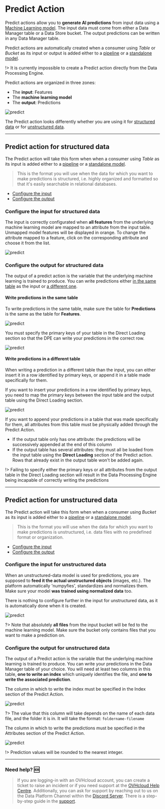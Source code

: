 # Predict Action

Predict actions allow you to **generate AI predictions** from input data using a [Machine Learning model](en/product/ml/index). The input data must come from either a Data Manager table or a Data Store bucket. The output predictions can be written in any Data Manager table.

Predict actions are automatically created when a consumer using *Table* or *Bucket* as its input or output is added either to a [pipeline](en/product/ml/pipelines/configure/deployment/index?id=create-a-consumer) or a [standalone model](en/product/ml/models/import/index?id=deployment-settings).

!> It is currently impossible to create a Predict action directly from the Data Processing Engine. 

Predict actions are organized in three zones:
* The **input**: Features
* The **machine learning model**
* The **output**: Predictions

![predict](picts/three-zones.png)

The Predict action looks differently whether you are using it for [structured data](/en/product/dpe/actions/predict/index?id=predict-action-for-structured-data) or for [unstructured data](/en/product/dpe/actions/predict/index?id=predict-action-for-unstructured-data).

---
## Predict action for structured data

The Predict action will take this form when when a consumer using *Table* as its input is added either to a [pipeline](en/product/ml/pipelines/configure/deployment/index?id=create-a-consumer) or a [standalone model](en/product/ml/models/import/index?id=deployment-settings). 

> This is the format you will use when the data for which you want to make predictions is structured, i.e. highly organized and formatted so that it's easily searchable in relational databases.

* [Configure the input](/en/product/dpe/actions/predict/index.md?id=configure-the-input-for-structured-data)
* [Configure the output](/en/product/dpe/actions/predict/index.md?id=configure-the-output-for-structured-data)


### Configure the input for structured data

The input is correctly configurated when **all features** from the underlying machine learning model are mapped to an attribute from the input table. Unmapped model features will be displayed in orange. To change the attribute mapped to a feature, click on the corresponding attribute and choose it from the list.

![predict](picts/edit-input-attribute.png)


### Configure the output for structured data

The output of a predict action is the variable that the underlying machine learning is trained to produce. You can write predictions either [in the same table](/en/product/dpe/actions/predict/index.md?id=write-predictions-in-the-same-table) as the input or [a different one](/en/product/dpe/actions/predict/index.md?id=write-predictions-in-a-different-table).

#### Write predictions in the same table
To write predictions in the same table, make sure the table for **Predictions** is the same as the table for **Features**.

![predict](picts/same-table.png)

You must specify the primary keys of your table in the Direct Loading section so that the DPE can write your predictions in the correct row.

![predict](picts/same-pks.png)


#### Write predictions in a different table

When writing a prediction in a different table than the input, you can either insert it in a row identified by primary keys, or append it in a table made specifically for them.

If you want to insert your predictions in a row identified by primary keys, you need to map the primary keys between the input table and the output table using the Direct Loading section.

![predict](picts/different-pks.png)

If you want to append your predictions in a table that was made specifically for them, all attributes from this table must be physically added through the Predict Action.
* If the output table only has one attribute: the predictions will be successively appended at the end of this column
* If the output table has several attributes: they must all be loaded from the input table using the **Direct Loading** section of the Predict action. Rows that already exist in the output table won't be added again.

!> Failing to specify either the primary keys or all attributes from the output table in the Direct Loading section will result in the Data Processing Engine being incapable of correctly writing the predictions


---
## Predict action for unstructured data

The Predict action will take this form when when a consumer using *Bucket* as its input is added either to a [pipeline](en/product/ml/pipelines/configure/deployment/index?id=create-a-consumer) or a [standalone model](en/product/ml/models/import/index?id=deployment-settings). 

> This is the format you will use when the data for which you want to make predictions is unstructured, i.e. data files with no predefined format or organization.

* [Configure the input](/en/product/dpe/actions/predict/index.md?id=configure-the-input-for-unstructured-data)
* [Configure the output](/en/product/dpe/actions/predict/index.md?id=configure-the-output-for-unstructured-data)


### Configure the input for unstructured data

When an unstructured-data model is used for predictions, you are supposed to **feed it the actual unstructured objects** (images, etc.). The platform automatically 'numpyfies', standardizes and normalizes them. Make sure your model **was trained using normalized data** too.

There is nothing to configure further in the input for unstructured data, as it is automatically done when it is created.

![predict](picts/edit-input-usd.png)

?> Note that absolutely **all files** from the input bucket will be fed to the machine learning model. Make sure the bucket only contains files that you want to make a prediction on.


### Configure the output for unstructured data

The output of a Predict action is the variable that the underlying machine learning is trained to produce. You can write your predictions in the Data Manager table of your choice. You will need at least two columns in this table, **one to write an index** which uniquely identifies the file, and **one to write the associated prediction**.

The column in which to write the index must be specified in the Index section of the Predict Action. 

![predict](picts/index-usd.png)

?> The value that this column will take depends on the name of each data file, and the folder it is in. It will take the format: `foldername-filename`

The column in which to write the predictions must be specified in the Attributes section of the Predict Action.

![predict](picts/predictions-usd.png)

!> Prediction values will be rounded to the nearest integer.

---
###  Need help? 🆘

> If you are logging-in with an OVHcloud account, you can create a ticket to raise an incident or if you need support at the [OVHcloud Help Centre](https://help.ovhcloud.com/csm/fr-home?id=csm_index). Additionally, you can ask for support by reaching out to us on the Data Platform Channel within the [Discord Server](https://discord.com/channels/850031577277792286/1163465539981672559). There is a step-by-step guide in the [support](/en/support/index.md).
